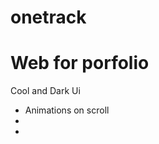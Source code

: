 # onetrack
<h1>Web for porfolio</h1>
<p>Cool and Dark Ui</p>
<ul>
  
  <li>Animations on scroll</li>
  <li></li>
  <li></li>
</ul>
